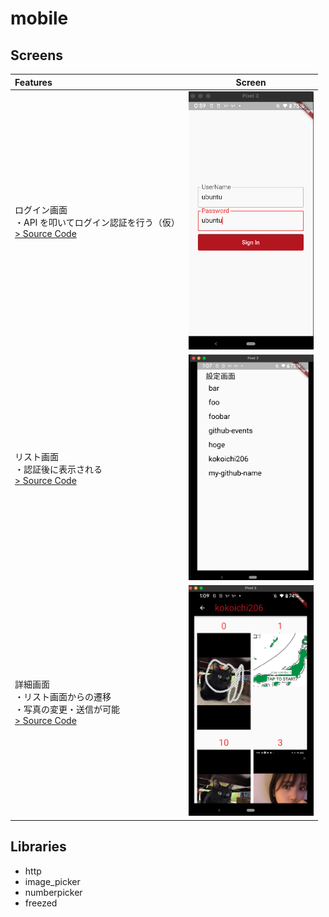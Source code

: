 # mobile

## Screens

| Features                                                                                                      |                    Screen                    |
| :------------------------------------------------------------------------------------------------------------ | :------------------------------------------: |
| ログイン画面<br />・API を叩いてログイン認証を行う（仮）<br />[> Source Code](./lib/screen/signin/)           | <img src="docs/login_screen.png" width=200>  |
| リスト画面<br />・認証後に表示される<br />[> Source Code](./lib/screen/main_list/)                            |  <img src="docs/list_screen.png" width=200>  |
| 詳細画面<br />・リスト画面からの遷移<br />・写真の変更・送信が可能<br />[> Source Code](./lib/screen/detail/) | <img src="docs/detail_screen.png" width=200> |

## Libraries

- http
- image_picker
- numberpicker
- freezed
